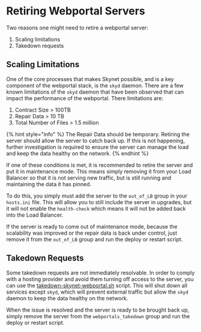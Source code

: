 # Retiring Webportal Servers

Two reasons one might need to retire a webportal server:

1. Scaling limitations
2. Takedown requests

## Scaling Limitations

One of the core processes that makes Skynet possible, and is a key component of the webportal stack, is the `skyd` daemon. There are a few known limitations of the `skyd` daemon that have been observed that can impact the performance of the webportal. There limitations are:

1. Contract Size &gt; 100TB
2. Repair Data &gt; 10 TB
3. Total Number of Files &gt; 1.5 million

{% hint style="info" %}
The Repair Data should be temporary. Retiring the server should allow the server to catch back up. If this is not happening, further investigation is required to ensure the server can manage the load and keep the data healthy on the network. 
{% endhint %}

If one of these conditions is met, it is recommended to retire the server and put it in maintenance mode. This means simply removing it from your Load Balancer so that it is not serving new traffic, but is still running and maintaining the data it has pinned. 

To do this, you simply must add the server to the `out_of_LB` group in your `hosts.ini` file. This will allow you to still include the server in upgrades, but it will not enable the `health-check` which means it will not be added back into the Load Balancer.

If the server is ready to come out of maintenance mode, because the scalability was improved or the repair data is back under control, just remove it from the `out_of_LB` group and run the deploy or restart script. 

## Takedown Requests

Some takedown requests are not immediately resolvable. In order to comply with a hosting provider and avoid them turning off access to the server, you can use the [takedown-skynet-webportal.sh](https://github.com/SkynetLabs/ansible-playbooks#takedown-skynet-webportal) script. This will shut down all services except `skyd`, which will prevent external traffic but allow the `skyd` daemon to keep the data healthy on the network. 

When the issue is resolved and the server is ready to be brought back up, simply remove the server from the `webportals_takedown` group and run the deploy or restart script.



